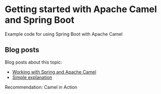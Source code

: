 # Getting started with Apache Camel and Spring Boot

Example code for using Spring Boot with Apache Camel

## Blog posts

Blog posts about this topic:

* [Working with Spring and Apache Camel](https://reflectoring.io/spring-camel/)
* [Simple explanation](https://stackoverflow.com/questions/8845186/what-exactly-is-apache-camel)

Recommendation: Camel in Action
